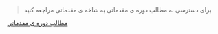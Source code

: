 >برای دسترسی به مطالب دوره ی مقدماتی به شاخه ی مقدماتی مراجعه کنید



[مطالب دوره ی مقدماتی](https://github.com/rabbitix/python/tree/Introductory)